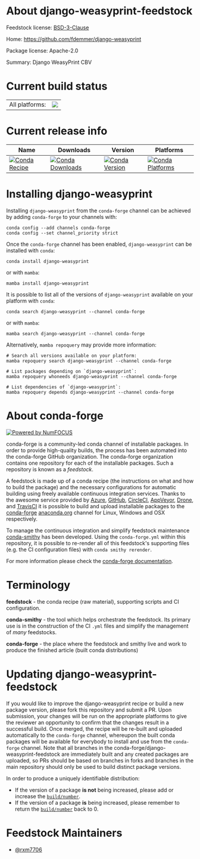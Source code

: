 About django-weasyprint-feedstock
=================================

Feedstock license: [BSD-3-Clause](https://github.com/conda-forge/django-weasyprint-feedstock/blob/main/LICENSE.txt)

Home: https://github.com/fdemmer/django-weasyprint

Package license: Apache-2.0

Summary: Django WeasyPrint CBV

Current build status
====================


<table><tr><td>All platforms:</td>
    <td>
      <a href="https://dev.azure.com/conda-forge/feedstock-builds/_build/latest?definitionId=21650&branchName=main">
        <img src="https://dev.azure.com/conda-forge/feedstock-builds/_apis/build/status/django-weasyprint-feedstock?branchName=main">
      </a>
    </td>
  </tr>
</table>

Current release info
====================

| Name | Downloads | Version | Platforms |
| --- | --- | --- | --- |
| [![Conda Recipe](https://img.shields.io/badge/recipe-django--weasyprint-green.svg)](https://anaconda.org/conda-forge/django-weasyprint) | [![Conda Downloads](https://img.shields.io/conda/dn/conda-forge/django-weasyprint.svg)](https://anaconda.org/conda-forge/django-weasyprint) | [![Conda Version](https://img.shields.io/conda/vn/conda-forge/django-weasyprint.svg)](https://anaconda.org/conda-forge/django-weasyprint) | [![Conda Platforms](https://img.shields.io/conda/pn/conda-forge/django-weasyprint.svg)](https://anaconda.org/conda-forge/django-weasyprint) |

Installing django-weasyprint
============================

Installing `django-weasyprint` from the `conda-forge` channel can be achieved by adding `conda-forge` to your channels with:

```
conda config --add channels conda-forge
conda config --set channel_priority strict
```

Once the `conda-forge` channel has been enabled, `django-weasyprint` can be installed with `conda`:

```
conda install django-weasyprint
```

or with `mamba`:

```
mamba install django-weasyprint
```

It is possible to list all of the versions of `django-weasyprint` available on your platform with `conda`:

```
conda search django-weasyprint --channel conda-forge
```

or with `mamba`:

```
mamba search django-weasyprint --channel conda-forge
```

Alternatively, `mamba repoquery` may provide more information:

```
# Search all versions available on your platform:
mamba repoquery search django-weasyprint --channel conda-forge

# List packages depending on `django-weasyprint`:
mamba repoquery whoneeds django-weasyprint --channel conda-forge

# List dependencies of `django-weasyprint`:
mamba repoquery depends django-weasyprint --channel conda-forge
```


About conda-forge
=================

[![Powered by
NumFOCUS](https://img.shields.io/badge/powered%20by-NumFOCUS-orange.svg?style=flat&colorA=E1523D&colorB=007D8A)](https://numfocus.org)

conda-forge is a community-led conda channel of installable packages.
In order to provide high-quality builds, the process has been automated into the
conda-forge GitHub organization. The conda-forge organization contains one repository
for each of the installable packages. Such a repository is known as a *feedstock*.

A feedstock is made up of a conda recipe (the instructions on what and how to build
the package) and the necessary configurations for automatic building using freely
available continuous integration services. Thanks to the awesome service provided by
[Azure](https://azure.microsoft.com/en-us/services/devops/), [GitHub](https://github.com/),
[CircleCI](https://circleci.com/), [AppVeyor](https://www.appveyor.com/),
[Drone](https://cloud.drone.io/welcome), and [TravisCI](https://travis-ci.com/)
it is possible to build and upload installable packages to the
[conda-forge](https://anaconda.org/conda-forge) [anaconda.org](https://anaconda.org/)
channel for Linux, Windows and OSX respectively.

To manage the continuous integration and simplify feedstock maintenance
[conda-smithy](https://github.com/conda-forge/conda-smithy) has been developed.
Using the ``conda-forge.yml`` within this repository, it is possible to re-render all of
this feedstock's supporting files (e.g. the CI configuration files) with ``conda smithy rerender``.

For more information please check the [conda-forge documentation](https://conda-forge.org/docs/).

Terminology
===========

**feedstock** - the conda recipe (raw material), supporting scripts and CI configuration.

**conda-smithy** - the tool which helps orchestrate the feedstock.
                   Its primary use is in the construction of the CI ``.yml`` files
                   and simplify the management of *many* feedstocks.

**conda-forge** - the place where the feedstock and smithy live and work to
                  produce the finished article (built conda distributions)


Updating django-weasyprint-feedstock
====================================

If you would like to improve the django-weasyprint recipe or build a new
package version, please fork this repository and submit a PR. Upon submission,
your changes will be run on the appropriate platforms to give the reviewer an
opportunity to confirm that the changes result in a successful build. Once
merged, the recipe will be re-built and uploaded automatically to the
`conda-forge` channel, whereupon the built conda packages will be available for
everybody to install and use from the `conda-forge` channel.
Note that all branches in the conda-forge/django-weasyprint-feedstock are
immediately built and any created packages are uploaded, so PRs should be based
on branches in forks and branches in the main repository should only be used to
build distinct package versions.

In order to produce a uniquely identifiable distribution:
 * If the version of a package **is not** being increased, please add or increase
   the [``build/number``](https://docs.conda.io/projects/conda-build/en/latest/resources/define-metadata.html#build-number-and-string).
 * If the version of a package **is** being increased, please remember to return
   the [``build/number``](https://docs.conda.io/projects/conda-build/en/latest/resources/define-metadata.html#build-number-and-string)
   back to 0.

Feedstock Maintainers
=====================

* [@rxm7706](https://github.com/rxm7706/)

